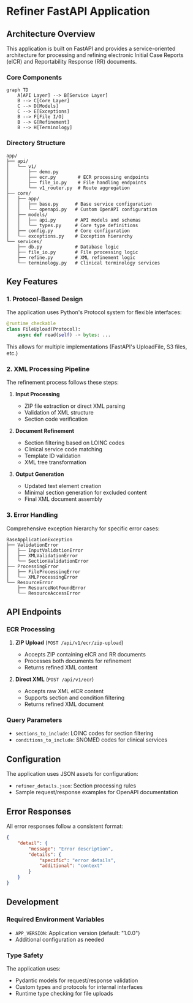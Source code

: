 
# Refiner FastAPI Application

## Architecture Overview

This application is built on FastAPI and provides a service-oriented architecture for processing and refining electronic Initial Case Reports (eICR) and Reportability Response (RR) documents.

### Core Components

```mermaid
graph TD
    A[API Layer] --> B[Service Layer]
    B --> C[Core Layer]
    C --> D[Models]
    C --> E[Exceptions]
    B --> F[File I/O]
    B --> G[Refinement]
    B --> H[Terminology]
```

### Directory Structure

```
app/
├── api/
│   └── v1/
│       ├── demo.py
│       ├── ecr.py        # ECR processing endpoints
│       ├── file_io.py    # File handling endpoints
│       └── v1_router.py  # Route aggregation
├── core/
│   ├── app/
│   │   ├── base.py      # Base service configuration
│   │   └── openapi.py   # Custom OpenAPI configuration
│   ├── models/
│   │   ├── api.py       # API models and schemas
│   │   └── types.py     # Core type definitions
│   ├── config.py        # Core configuration
│   └── exceptions.py    # Exception hierarchy
└── services/
    ├── db.py            # Database logic
    ├── file_io.py       # File processing logic
    ├── refine.py        # XML refinement logic
    └── terminology.py   # Clinical terminology services
```

## Key Features

### 1. Protocol-Based Design

The application uses Python's Protocol system for flexible interfaces:

```python
@runtime_checkable
class FileUpload(Protocol):
    async def read(self) -> bytes: ...
```

This allows for multiple implementations (FastAPI's UploadFile, S3 files, etc.)

### 2. XML Processing Pipeline

The refinement process follows these steps:

1. **Input Processing**

   - ZIP file extraction or direct XML parsing
   - Validation of XML structure
   - Section code verification

2. **Document Refinement**

   - Section filtering based on LOINC codes
   - Clinical service code matching
   - Template ID validation
   - XML tree transformation

3. **Output Generation**

   - Updated text element creation
   - Minimal section generation for excluded content
   - Final XML document assembly

### 3. Error Handling

Comprehensive exception hierarchy for specific error cases:

```
BaseApplicationException
├── ValidationError
│   ├── InputValidationError
│   ├── XMLValidationError
│   └── SectionValidationError
├── ProcessingError
│   ├── FileProcessingError
│   └── XMLProcessingError
└── ResourceError
    ├── ResourceNotFoundError
    └── ResourceAccessError
```

## API Endpoints

### ECR Processing

1. **ZIP Upload** (`POST /api/v1/ecr/zip-upload`)

   - Accepts ZIP containing eICR and RR documents
   - Processes both documents for refinement
   - Returns refined XML content

2. **Direct XML** (`POST /api/v1/ecr`)

   - Accepts raw XML eICR content
   - Supports section and condition filtering
   - Returns refined XML document

### Query Parameters

- `sections_to_include`: LOINC codes for section filtering
- `conditions_to_include`: SNOMED codes for clinical services

## Configuration

The application uses JSON assets for configuration:
- `refiner_details.json`: Section processing rules
- Sample request/response examples for OpenAPI documentation

## Error Responses

All error responses follow a consistent format:

```json
{
    "detail": {
        "message": "Error description",
        "details": {
            "specific": "error details",
            "additional": "context"
        }
    }
}
```

## Development

### Required Environment Variables
- `APP_VERSION`: Application version (default: "1.0.0")
- Additional configuration as needed

### Type Safety

The application uses:
- Pydantic models for request/response validation
- Custom types and protocols for internal interfaces
- Runtime type checking for file uploads
